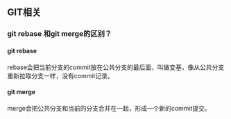 ## GIT相关

### git rebase 和git merge的区别？
#### git rebase
rebase会把当前分支的commit放在公共分支的最后面，叫做变基，像从公共分支重新拉取分支一样，没有commit记录。
#### git merge
merge会把公共分支和当前的分支合并在一起，形成一个新的commit提交。

